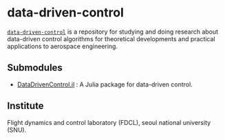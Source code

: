 # data-driven-control
[`data-driven-control`](https://github.com/fdcl-data-driven-control/data-driven-control) is a repository for studying and doing research about data-driven control algorithms for theoretical developments and practical applications to aerospace engineering.
## Submodules 
- [DataDrivenControl.jl](https://github.com/fdcl-data-driven-control/DataDrivenControl.jl) : A Julia package for data-driven control.
## Institute
Flight dynamics and control laboratory (FDCL), seoul national university (SNU).
